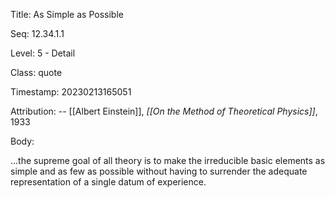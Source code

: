 Title:  As Simple as Possible

Seq:    12.34.1.1

Level:  5 - Detail

Class:  quote

Timestamp: 20230213165051

Attribution: -- [[Albert Einstein]], *[[On the Method of Theoretical Physics]]*, 1933

Body:

...the supreme goal of all theory is to make the irreducible basic elements as simple and as few as possible without having to surrender the adequate representation of a single datum of experience.

